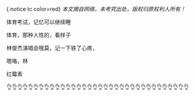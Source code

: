 {.notice tc color=red}
*本文摘自网络，未考究出处，版权归原权利人所有！*


体育考试，记忆可以继续睡

体育，那种人性的，看样子

林俊杰演唱会哦莫，记一下铁了心疼，

嗯咯，林

红霉素


👌👌👌👌👌👌👌👌👌👌👌👌👌👌👌👌👌👌👌👌👌👌👌👌👌👌👌👌👌👌👌👌👌👌